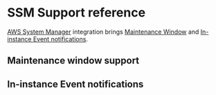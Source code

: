 
# SSM Support reference

[AWS System Manager](https://aws.amazon.com/systems-manager/) integration brings [Maintenance Window](#maintenancewindow) 
and [In-instance Event notifications](#ininstanceeventnotifications).

## Maintenance window support


## In-instance Event notifications
